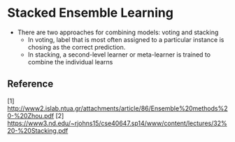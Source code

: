 # Stacked Ensemble Learning

- There are two approaches for combining models: voting and stacking
  * In voting, label that is most often assigned to a particular instance is chosing as the correct prediction.
  * In stacking, a second-level learner or meta-learner is trained to combine the individual learns







## Reference
[1] http://www2.islab.ntua.gr/attachments/article/86/Ensemble%20methods%20-%20Zhou.pdf
[2] https://www3.nd.edu/~rjohns15/cse40647.sp14/www/content/lectures/32%20-%20Stacking.pdf
